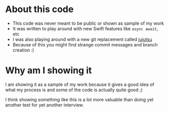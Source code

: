 # About this code
* This code was never meant to be public or shown as sample of my work
* It was written to play around with new Swift features like `async await`, etc
* I was also playing around with a new git replacement called [jujutsu](https://github.com/martinvonz/jj)
* Because of this you might find strange commit messages and branch creation :)

# Why am I showing it
I am showing it as a sample of my work because it gives a good idea of what my process is and some of the code is actually quite good ;)

I think showing something like this is a lot more valuable than doing yet another test for yet another interview.


